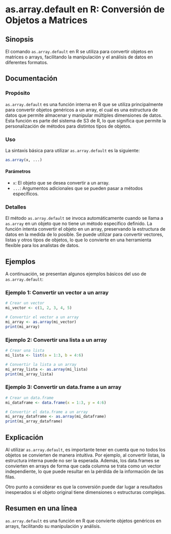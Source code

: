 <!--
Meta Description: # as.array.default en R: Conversión de Objetos a Matrices ## Sinopsis El comando `as.array.default` en R se utiliza para convertir objetos en matrices...
Meta Keywords: array, que, convertir, default, objetos
-->

# as.array.default en R: Conversión de Objetos a Matrices

## Sinopsis
El comando `as.array.default` en R se utiliza para convertir objetos en matrices o arrays, facilitando la manipulación y el análisis de datos en diferentes formatos.

## Documentación
### Propósito
`as.array.default` es una función interna en R que se utiliza principalmente para convertir objetos genéricos a un array, el cual es una estructura de datos que permite almacenar y manipular múltiples dimensiones de datos. Esta función es parte del sistema de S3 de R, lo que significa que permite la personalización de métodos para distintos tipos de objetos.

### Uso
La sintaxis básica para utilizar `as.array.default` es la siguiente:

```r
as.array(x, ...)
```

#### Parámetros
- `x`: El objeto que se desea convertir a un array.
- `...`: Argumentos adicionales que se pueden pasar a métodos específicos.

### Detalles
El método `as.array.default` se invoca automáticamente cuando se llama a `as.array` en un objeto que no tiene un método específico definido. La función intenta convertir el objeto en un array, preservando la estructura de datos en la medida de lo posible. Se puede utilizar para convertir vectores, listas y otros tipos de objetos, lo que lo convierte en una herramienta flexible para los analistas de datos.

## Ejemplos
A continuación, se presentan algunos ejemplos básicos del uso de `as.array.default`:

### Ejemplo 1: Convertir un vector a un array
```r
# Crear un vector
mi_vector <- c(1, 2, 3, 4, 5)

# Convertir el vector a un array
mi_array <- as.array(mi_vector)
print(mi_array)
```

### Ejemplo 2: Convertir una lista a un array
```r
# Crear una lista
mi_lista <- list(a = 1:3, b = 4:6)

# Convertir la lista a un array
mi_array_lista <- as.array(mi_lista)
print(mi_array_lista)
```

### Ejemplo 3: Convertir un data.frame a un array
```r
# Crear un data.frame
mi_dataframe <- data.frame(x = 1:3, y = 4:6)

# Convertir el data.frame a un array
mi_array_dataframe <- as.array(mi_dataframe)
print(mi_array_dataframe)
```

## Explicación
Al utilizar `as.array.default`, es importante tener en cuenta que no todos los objetos se convierten de manera intuitiva. Por ejemplo, al convertir listas, la estructura interna puede no ser la esperada. Además, los data.frames se convierten en arrays de forma que cada columna se trata como un vector independiente, lo que puede resultar en la pérdida de la información de las filas.

Otro punto a considerar es que la conversión puede dar lugar a resultados inesperados si el objeto original tiene dimensiones o estructuras complejas.

## Resumen en una línea
`as.array.default` es una función en R que convierte objetos genéricos en arrays, facilitando su manipulación y análisis.